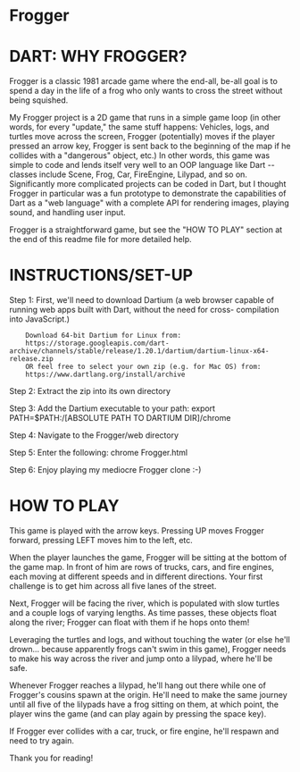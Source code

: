 # Frogger

DART: WHY FROGGER?
=======================================================================
Frogger is a classic 1981 arcade game where the end-all, be-all goal is
to spend a day in the life of a frog who only wants to cross the street
without being squished.

My Frogger project is a 2D game that runs in a simple game loop (in other
words, for every "update," the same stuff happens: Vehicles, logs, and
turtles move across the screen, Frogger (potentially) moves if the
player pressed an arrow key, Frogger is sent back to the beginning of 
the map if he collides with a "dangerous" object, etc.) In other words,
this game was simple to code and lends itself very well to an OOP language
like Dart -- classes include Scene, Frog, Car, FireEngine, Lilypad, and
so on. Significantly more complicated projects can be coded in Dart, but
I thought Frogger in particular was a fun prototype to demonstrate the
capabilities of Dart as a "web language" with a complete API for 
rendering images, playing sound, and handling user input.

Frogger is a straightforward game, but see the "HOW TO PLAY" section at
the end of this readme file for more detailed help.

INSTRUCTIONS/SET-UP
=======================================================================
Step 1: First, we'll need to download Dartium (a web browser capable of
        running web apps built with Dart, without the need for cross-
        compilation into JavaScript.)

        Download 64-bit Dartium for Linux from:
        https://storage.googleapis.com/dart-archive/channels/stable/release/1.20.1/dartium/dartium-linux-x64-release.zip
        OR feel free to select your own zip (e.g. for Mac OS) from:
        https://www.dartlang.org/install/archive

Step 2: Extract the zip into its own directory

Step 3: Add the Dartium executable to your path:
        export PATH=$PATH:/[ABSOLUTE PATH TO DARTIUM DIR]/chrome

Step 4: Navigate to the Frogger/web directory

Step 5: Enter the following: chrome Frogger.html

Step 6: Enjoy playing my mediocre Frogger clone :-)


HOW TO PLAY
=======================================================================
This game is played with the arrow keys. Pressing UP moves Frogger
forward, pressing LEFT moves him to the left, etc.

When the player launches the game, Frogger will be sitting at the
bottom of the game map. In front of him are rows of trucks, cars, and
fire engines, each moving at different speeds and in different directions.
Your first challenge is to get him across all five lanes of the street.

Next, Frogger will be facing the river, which is populated with slow 
turtles and a couple logs of varying lengths. As time passes, these objects
float along the river; Frogger can float with them if he hops onto them!

Leveraging the turtles and logs, and without touching the water (or else
he'll drown... because apparently frogs can't swim in this game), Frogger
needs to make his way across the river and jump onto a lilypad, where
he'll be safe.

Whenever Frogger reaches a lilypad, he'll hang out there while one of
Frogger's cousins spawn at the origin. He'll need to make the same 
journey until all five of the lilypads have a frog sitting on them, at 
which point, the player wins  the game (and can play again by pressing 
the space key).

If Frogger ever collides with a car, truck, or fire engine, he'll respawn
and need to try again.

Thank you for reading!
